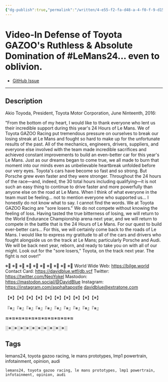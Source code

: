 ```yaml
---
{"dg-publish":true,"permalink":"/written/4-e55-f2-fa-d48-a-4-f0-f-9-d15-a7-d5-ad-60-fe-0-a/","dgHomeLink":true,"dgPassFrontmatter":false}
---
```


# Video-In Defense of Toyota GAZOO's Ruthless & Absolute Domination of #LeMans24... even to oblivion.
- [GitHub Issue](https://github.com/extratone/bilge/issues/336)

---

## Description

Akio Toyoda, President, Toyota Motor Corporation,
June Ninteenth, 2016:

"From the bottom of my heart, I would like to thank everyone who lent us their incredible support during this year's 24 Hours of Le Mans. We of Toyota GAZOO Racing put tremendous pressure on ourselves to break our losing streak at Le Mans and fought so hard to make up for the unfortunate results of the past. All of the mechanics, engineers, drivers, suppliers, and everyone else involved with the team made incredible sacrifices and achieved constant improvements to build an even-better car for this year's Le Mans. Just as our dreams began to come true, we all made to burn that moment into our minds even as unbelievable heartbreak unfolded before our very eyes. Toyota's cars have become so fast and so strong. But Porsche grew even faster and they were stronger. Throughout the 24 hours of the race―and, indeed, the 30 total hours including qualifying―it is not such an easy thing to continue to drive faster and more powerfully than anyone else on the road at Le Mans. When I think of what everyone in the team must be feeling… not to mention everyone who supported us… I honestly do not know what to say. I cannot find the words. We at Toyota GAZOO Racing are "sore losers." We do not compete without knowing the feeling of loss. Having tasted the true bitterness of losing, we will return to the World Endurance Championship arena next year, and we will return to compete in the battle that is the 24 Hours of Le Mans. For our quest to build ever-better cars… For this, we will certainly come back to the roads of Le Mans. I would like to express my gratitude to all of the cars and drivers who fought alongside us on the track at Le Mans; particularly Porsche and Audi. We will be back next year, reborn, and ready to take you on with all of our might. Look out for the "sore losers," Toyota, on the track next year. The fight is not over!"

※⃣   ※⃣   ※⃣   ※⃣   ※⃣   ※⃣   ※⃣   ※⃣   ※⃣   ※⃣
World Wide Web: https://bilge.world 
Contact Card: https://davidblue.wtf/db.vcf
Twitter: https://twitter.com/NeoYokel 
Mastodon: https://mastodon.social/@DavidBlue 
Instagram: https://instagram.com/asphaltapostle
davidblue@extratone.com 

【※】【※】【※】【※】【※】【※】【※】【※】【※】【※】

『※』『※』『※』『※』『※』『※』『※』『※』『※』『※』

≋※≋※≋※≋※≋※≋※≋※≋※≋※≋※≋

░※░※░※░※░※░※░※░※░※░※░

## Tags

lemans24, toyota gazoo racing, le mans prototypes, lmp1 powertrain, infotainment, opinion, audi

```
lemans24, toyota gazoo racing, le mans prototypes, lmp1 powertrain, infotainment, opinion, audi
```